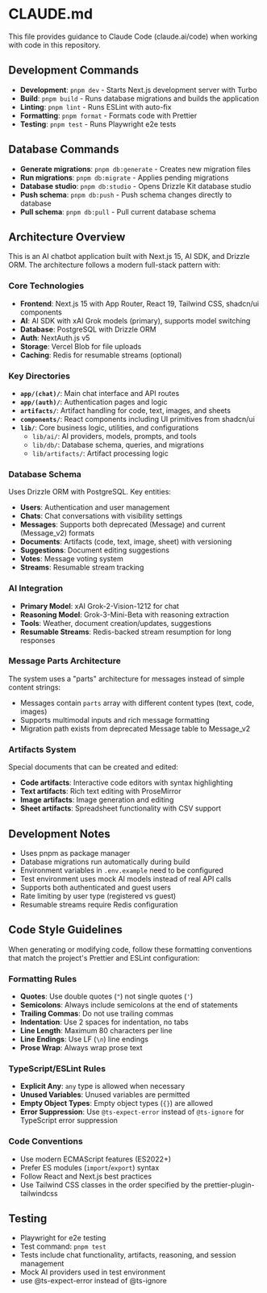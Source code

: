 # CLAUDE.md

This file provides guidance to Claude Code (claude.ai/code) when working with code in this repository.

## Development Commands

- **Development**: `pnpm dev` - Starts Next.js development server with Turbo
- **Build**: `pnpm build` - Runs database migrations and builds the application
- **Linting**: `pnpm lint` - Runs ESLint with auto-fix
- **Formatting**: `pnpm format` - Formats code with Prettier
- **Testing**: `pnpm test` - Runs Playwright e2e tests

## Database Commands

- **Generate migrations**: `pnpm db:generate` - Creates new migration files
- **Run migrations**: `pnpm db:migrate` - Applies pending migrations
- **Database studio**: `pnpm db:studio` - Opens Drizzle Kit database studio
- **Push schema**: `pnpm db:push` - Push schema changes directly to database
- **Pull schema**: `pnpm db:pull` - Pull current database schema

## Architecture Overview

This is an AI chatbot application built with Next.js 15, AI SDK, and Drizzle ORM. The architecture follows a modern full-stack pattern with:

### Core Technologies
- **Frontend**: Next.js 15 with App Router, React 19, Tailwind CSS, shadcn/ui components
- **AI**: AI SDK with xAI Grok models (primary), supports model switching
- **Database**: PostgreSQL with Drizzle ORM
- **Auth**: NextAuth.js v5
- **Storage**: Vercel Blob for file uploads
- **Caching**: Redis for resumable streams (optional)

### Key Directories

- **`app/(chat)/`**: Main chat interface and API routes
- **`app/(auth)/`**: Authentication pages and logic
- **`artifacts/`**: Artifact handling for code, text, images, and sheets
- **`components/`**: React components including UI primitives from shadcn/ui
- **`lib/`**: Core business logic, utilities, and configurations
  - `lib/ai/`: AI providers, models, prompts, and tools
  - `lib/db/`: Database schema, queries, and migrations
  - `lib/artifacts/`: Artifact processing logic

### Database Schema
Uses Drizzle ORM with PostgreSQL. Key entities:
- **Users**: Authentication and user management
- **Chats**: Chat conversations with visibility settings
- **Messages**: Supports both deprecated (Message) and current (Message_v2) formats
- **Documents**: Artifacts (code, text, image, sheet) with versioning
- **Suggestions**: Document editing suggestions
- **Votes**: Message voting system
- **Streams**: Resumable stream tracking

### AI Integration
- **Primary Model**: xAI Grok-2-Vision-1212 for chat
- **Reasoning Model**: Grok-3-Mini-Beta with reasoning extraction
- **Tools**: Weather, document creation/updates, suggestions
- **Resumable Streams**: Redis-backed stream resumption for long responses

### Message Parts Architecture
The system uses a "parts" architecture for messages instead of simple content strings:
- Messages contain `parts` array with different content types (text, code, images)
- Supports multimodal inputs and rich message formatting
- Migration path exists from deprecated Message table to Message_v2

### Artifacts System
Special documents that can be created and edited:
- **Code artifacts**: Interactive code editors with syntax highlighting
- **Text artifacts**: Rich text editing with ProseMirror
- **Image artifacts**: Image generation and editing
- **Sheet artifacts**: Spreadsheet functionality with CSV support

## Development Notes

- Uses pnpm as package manager
- Database migrations run automatically during build
- Environment variables in `.env.example` need to be configured
- Test environment uses mock AI models instead of real API calls
- Supports both authenticated and guest users
- Rate limiting by user type (registered vs guest)
- Resumable streams require Redis configuration

## Code Style Guidelines

When generating or modifying code, follow these formatting conventions that match the project's Prettier and ESLint configuration:

### Formatting Rules
- **Quotes**: Use double quotes (`"`) not single quotes (`'`)
- **Semicolons**: Always include semicolons at the end of statements
- **Trailing Commas**: Do not use trailing commas
- **Indentation**: Use 2 spaces for indentation, no tabs
- **Line Length**: Maximum 80 characters per line
- **Line Endings**: Use LF (`\n`) line endings
- **Prose Wrap**: Always wrap prose text

### TypeScript/ESLint Rules
- **Explicit Any**: `any` type is allowed when necessary
- **Unused Variables**: Unused variables are permitted
- **Empty Object Types**: Empty object types (`{}`) are allowed
- **Error Suppression**: Use `@ts-expect-error` instead of `@ts-ignore` for TypeScript error suppression

### Code Conventions
- Use modern ECMAScript features (ES2022+)
- Prefer ES modules (`import`/`export`) syntax
- Follow React and Next.js best practices
- Use Tailwind CSS classes in the order specified by the prettier-plugin-tailwindcss

## Testing

- Playwright for e2e testing
- Test command: `pnpm test`
- Tests include chat functionality, artifacts, reasoning, and session management
- Mock AI providers used in test environment
- use @ts-expect-error instead of @ts-ignore